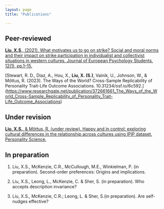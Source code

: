 ```yaml
---
layout: page
title: "Publications"

---
```


## Peer-reviewed
[**Liu, X.S**., (2021). What motivates us to go on strike? Social and moral norms and their impact on strike participation in individualist and collectivist situations in western cultures. Journal of European Psychology Students, 12(1), pp.1–15.](http://doi.org/10.5334/jeps.507)

[Stewart, R. D., Diaz, A., Hou, X., **Liu, X. (S.)**, Vainik, U., Johnson, W., & Mõttus, R. (2023). The Ways of the World? Cross-Sample Replicability of Personality Trait-Life Outcome Associations. 10.31234/osf.io/6c592.] (https://www.researchgate.net/publication/372661661_The_Ways_of_the_World_Cross-Sample_Replicability_of_Personality_Trait-Life_Outcome_Associations)

## Under revision
[**Liu, X.S.**, & Mõttus, R. (under review). Happy and in control: exploring cultural differences in the relationship across cultures using IPIP dataset. Personality Science. ](https://psyarxiv.com/c7wsd/)

## In preparation
1.	Liu, X.S., McKenzie, C.R., McCullough, M.E., Winkielman, P. (in preparation). Second-order preferences: Origins and implications. 

2.	Liu, X.S., Leong, L., McKenzie, C. & Sher, S. (in preparation). Who accepts description invariance?	

3.	Liu, X.S., McKenzie, C.R.; Leong, L. & Sher, S.(in preparation). Are self-nudges effective?
